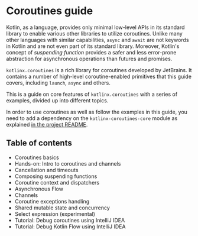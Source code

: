 # Coroutines guide

Kotlin, as a language, provides only minimal low-level APIs in its standard library to enable various other 
libraries to utilize coroutines. Unlike many other languages with similar capabilities, `async` and `await`
are not keywords in Kotlin and are not even part of its standard library. Moreover, Kotlin's concept
of _suspending function_ provides a safer and less error-prone abstraction for asynchronous 
operations than futures and promises.  

`kotlinx.coroutines` is a rich library for coroutines developed by JetBrains. It contains a number of high-level 
coroutine-enabled primitives that this guide covers, including `launch`, `async` and others. 

This is a guide on core features of `kotlinx.coroutines` with a series of examples, divided up into different topics.

In order to use coroutines as well as follow the examples in this guide, you need to add a dependency on the `kotlinx-coroutines-core` module as explained 
[in the project README](https://github.com/Kotlin/kotlinx.coroutines/blob/master/README.md#using-in-your-projects).

## Table of contents

* Coroutines basics
* Hands-on: Intro to coroutines and channels
* Cancellation and timeouts
* Composing suspending functions
* Coroutine context and dispatchers
* Asynchronous Flow
* Channels
* Coroutine exceptions handling
* Shared mutable state and concurrency
* Select expression (experimental)
* Tutorial: Debug coroutines using IntelliJ IDEA
* Tutorial: Debug Kotlin Flow using IntelliJ IDEA


